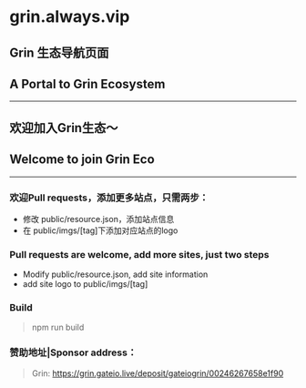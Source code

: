 # grin.always.vip

 ## Grin 生态导航页面
 ## A Portal to Grin Ecosystem
 ---
 ## 欢迎加入Grin生态～
 ## Welcome to join Grin Eco
 ---
 ### 欢迎Pull requests，添加更多站点，只需两步：
 - 修改 public/resource.json，添加站点信息
 - 在 public/imgs/[tag]下添加对应站点的logo
### Pull requests are welcome, add more sites, just two steps
- Modify public/resource.json, add site information
- add site logo to public/imgs/[tag]


### Build
>npm run build
 ### 赞助地址|Sponsor address：
 > Grin:  https://grin.gateio.live/deposit/gateiogrin/00246267658e1f90
 
